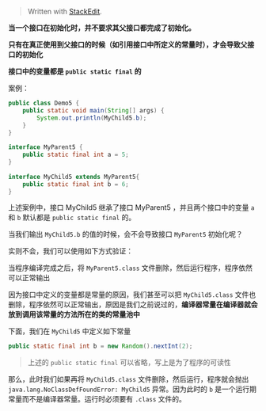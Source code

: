 


> Written with [StackEdit](https://stackedit.io/).

**当一个接口在初始化时，并不要求其父接口都完成了初始化。**

**只有在真正使用到父接口的时候（如引用接口中所定义的常量时），才会导致父接口的初始化**

**接口中的变量都是 `public static final` 的**

案例：

```java
public class Demo5 {  
    public static void main(String[] args) {  
        System.out.println(MyChild5.b);  
    }  
}  
  
interface MyParent5 {  
    public static final int a = 5;  
}  
  
interface MyChild5 extends MyParent5{  
    public static final int b = 6;  
}
```

上述案例中，接口 MyChild5 继承了接口 MyParent5 ，并且两个接口中的变量 `a` 和 `b` 默认都是 `public static final` 的。

当我们输出 `MyChild5.b` 的值的时候，会不会导致接口 `MyParent5` 初始化呢？

实则不会，我们可以使用如下方式验证：

当程序编译完成之后，将 `MyParent5.class` 文件删除，然后运行程序，程序依然可以正常输出

因为接口中定义的变量都是常量的原因，我们甚至可以把 `MyChild5.class` 文件也删除，程序依然可以正常输出，原因是我们之前说过的，**编译器常量在编译器就会放到调用该常量的方法所在的类的常量池中**

下面，我们在 `MyChild5` 中定义如下常量

```java
public static final int b = new Random().nextInt(2);
```
> 上述的 `public static final` 可以省略，写上是为了程序的可读性

那么，此时我们如果再将 `MyChild5.class` 文件删除，然后运行，程序就会抛出 `java.lang.NoClassDefFoundError: MyChild5` 异常。因为此时的 `b` 是一个运行期常量而不是编译器常量。运行时必须要有 `.class` 文件的。


<!--stackedit_data:
eyJoaXN0b3J5IjpbLTEyOTUwNzMxMzEsMjI0MzkwOTk4LDIwOT
g3NDM2NzYsNzMwOTk4MTE2XX0=
-->